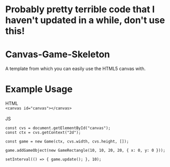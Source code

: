 # Probably pretty terrible code that I haven't updated in a while, don't use this!

# Canvas-Game-Skeleton
A template from which you can easily use the HTML5 canvas with.

# Example Usage

HTML <br>
`<canvas id="canvas"></canvas>` <br>
<br>
JS
```
const cvs = document.getElementById("canvas");
const ctx = cvs.getContext("2d"); 

const game = new Game(ctx, cvs.width, cvs.height, []);

game.addGameObject(new GameRectangle(10, 10, 20, 20, { x: 0, y: 0 }));

setInterval(() => { game.update(); }, 10);
```
